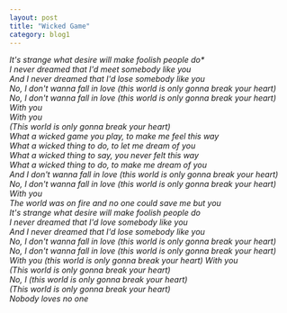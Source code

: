 ```yaml
---
layout: post
title: "Wicked Game"
category: blog1
---
```


<p><em>It's strange what desire will make foolish people do*<br>
I never dreamed that I'd meet somebody like you<br>
And I never dreamed that I'd lose somebody like you<br>
No, I don't wanna fall in love (this world is only gonna break your heart)<br>
No, I don't wanna fall in love (this world is only gonna break your heart)<br>
With you<br>
With you<br>
(This world is only gonna break your heart)<br>
What a wicked game you play, to make me feel this way<br>
What a wicked thing to do, to let me dream of you<br>
What a wicked thing to say, you never felt this way<br>
What a wicked thing to do, to make me dream of you<br>
And I don't wanna fall in love (this world is only gonna break your heart)<br>
No, I don't wanna fall in love (this world is only gonna break your heart)<br>
With you<br>
The world was on fire and no one could save me but you<br>
It's strange what desire will make foolish people do<br>
I never dreamed that I'd love somebody like you<br>
And I never dreamed that I'd lose somebody like you<br>
No, I don't wanna fall in love (this world is only gonna break your heart)<br>
No, I don't wanna fall in love (this world is only gonna break your heart)<br>
With you (this world is only gonna break your heart)
With you<br>
(This world is only gonna break your heart)<br>
No, I (this world is only gonna break your heart)<br>
(This world is only gonna break your heart)<br>
Nobody loves no one<br>
</em>
</p>
